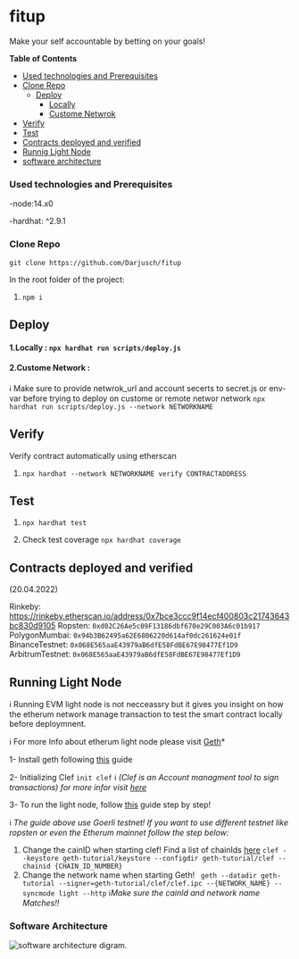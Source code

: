 # fitup
Make your self accountable by betting on your goals!


**Table of Contents**
- [Used technologies and Prerequisites](#used-technologies-and-prerequisites)
- [Clone Repo](#clone-repo)
  - [Deploy](#deploy)
    - [Locally](#1.locally)
    - [Custome Netwrok](#2.custome-network)
- [Verify](#verify)
- [Test](#test) 
- [Contracts deployed and verified](#contracts-deployed-and-verified)
- [Runnig Light Node](#running-light-node)
- [software architecture](#software-architecture)

    



### Used technologies and Prerequisites

-node:14.x0


-hardhat: ^2.9.1


### Clone Repo

``` git clone https://github.com/Darjusch/fitup ```

In the root folder of the project:

1. ``` npm i ```

## Deploy


#### 1.Locally : ``` npx hardhat run scripts/deploy.js ```

#### 2.Custome Network :
:information_source: Make sure to provide netwrok_url and account secerts to secret.js or env-var before trying to deploy on custome or remote networ network
 ``` npx hardhat run scripts/deploy.js --network NETWORKNAME ```

## Verify

Verify contract automatically using etherscan

1. ``` npx hardhat --network NETWORKNAME verify CONTRACTADDRESS ```

## Test

1. ``` npx hardhat test ```

2. Check test coverage ``` npx hardhat coverage ```

## Contracts deployed and verified

(20.04.2022) 

Rinkeby: https://rinkeby.etherscan.io/address/0x7bce3ccc9f14ecf400803c21743643bc830d9105
Ropsten: ``` 0xd02C26Ae5c09F13186dbf670e29C003A6c01b917 ```
PolygonMumbai: ``` 0x94b3B62495a62E6806220d614af0dc261624e01f ```
BinanceTestnet: ``` 0x068E565aaE43979aB6dfE58FdBE67E98477Ef1D9 ```
ArbitrumTestnet: ``` 0x068E565aaE43979aB6dfE58FdBE67E98477Ef1D9 ```




## Running Light Node
:information_source: Running EVM light node is not necceassry but it gives you insight on how the etherum network manage transaction to test the smart contract locally before deploymnent.

:information_source: For more Info about etherum light node please visit [Geth](https://geth.ethereum.org/)*

1- Install geth following [this](https://geth.ethereum.org/docs/install-and-build/installing-geth) guide

2- Initializing Clef    ``` init clef ```
:information_source: *(Clef is an Account managment tool to sign transactions) for more infor visit [here](https://geth.ethereum.org/docs/clef/tutorial)*

3- To run the light node, follow [this](https://geth.ethereum.org/docs/getting-started) guide step by step!

:information_source: *The guide above use Goerli testnet! If you want to use different testnet like ropsten or even the Etherum mainnet follow the step below:*

  1. Change the cainID when starting clef! Find a list of chainIds [here](https://besu.hyperledger.org/en/stable/Concepts/NetworkID-And-ChainID/)
  ```clef --keystore geth-tutorial/keystore --configdir geth-tutorial/clef --chainid {CHAIN_ID_NUMBER}```
  2. Change the network name when starting Geth!
    ``` geth --datadir geth-tutorial --signer=geth-tutorial/clef/clef.ipc --{NETWORK_NAME} --syncmode light --http```
 :information_source:*Make sure the cainId and network name Matches!!*


### Software Architecture
![software architecture digram.](Smart_Contract_software_architecture.png)

